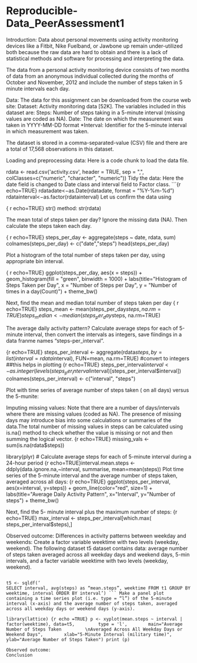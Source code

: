 # Reproducible-Data_PeerAssessment1
Introduction:
Data about personal movements using activity monitoring devices like a Fitbit, Nike Fuelband, or Jawbone up remain under-utilized both because the raw data are hard to obtain and there is a lack of statistical methods and software for processing and interpreting the data.

The data from a personal activity monitoring device consists of two months of data from an anonymous individual collected during the months of October and November, 2012 and include the number of steps taken in 5 minute intervals each day.

Data:
The data for this assignment can be downloaded from the course web site: Dataset: Activity monitoring data [52K]. The variables included in this dataset are: Steps: Number of steps taking in a 5-minute interval (missing values are coded as NA). Date: The date on which the measurement was taken in YYYY-MM-DD format *Interval: Identifier for the 5-minute interval in which measurement was taken.

The dataset is stored in a comma-separated-value (CSV) file and there are a total of 17,568 observations in this dataset.

Loading and preprocessing data:
Here is a code chunk to load the data file.

rdata <- read.csv('activity.csv', header = TRUE, sep = ",",
                  colClasses=c("numeric", "character", "numeric")) 
Tidy the data:
Here the date field is changed to Date class and interval field to Factor class. ```{r echo=TRUE} rdatadate<−as.Date(rdatadate, format = “%Y-%m-%d”) rdatainterval<−as.factor(rdatainterval) Let us confirm the data using

{ r echo=TRUE} str() method: str(rdata)

The mean total of steps taken per day?
Ignore the missing data (NA). Then calculate the steps taken each day.

{ r echo=TRUE}  steps_per_day <- aggregate(steps ~ date, rdata, sum) colnames(steps_per_day) <- c("date","steps") head(steps_per_day)

Plot a histogram of the total number of steps taken per day, using appropriate bin interval.

{ r echo=TRUE}  ggplot(steps_per_day, aes(x = steps)) +         geom_histogram(fill = "green", binwidth = 1000) +          labs(title="Histogram of Steps Taken per Day",               x = "Number of Steps per Day", y = "Number of times in a day(Count)") + theme_bw()

Next, find the mean and median total number of steps taken per day { r echo=TRUE} steps_mean   <- mean(steps_per_day$steps, na.rm=TRUE) steps_median <- median(steps_per_day$steps, na.rm=TRUE)

The average daily activity pattern?
Calculate average steps for each of 5-minute interval, then convert the intervals as integers, save fiindings in a data franme names “steps-per_interval”.

{r echo=TRUE} steps_per_interval <- aggregate(rdata$steps,                                  by = list(interval = rdata$interval),                               FUN=mean, na.rm=TRUE) #convert to integers ##this helps in plotting {r echo=TRUE} steps_per_interval$interval <-          as.integer(levels(steps_per_interval$interval)[steps_per_interval$interval]) colnames(steps_per_interval) <- c("interval", "steps")

Plot with time series of average number of steps taken ( on all days) versus the 5-munite:

Imputing missing values:
Note that there are a number of days/intervals where there are missing values (coded as NA). The presence of missing days may introduce bias into some calculations or summaries of the data.The total number of missing values in steps can be calculated using is.na() method to check whether the value is missing or not and then summing the logical vector. {r echo=TRUE} missing_vals <- sum(is.na(rdata$steps))

library(plyr) # Calculate average steps for each of 5-minute interval during a 24-hour period {r echo=TRUE}interval.mean.steps <- ddply(data.ignore.na,~interval, summarise, mean=mean(steps)) Plot time series of the 5-minute interval and the average number of steps taken, averaged across all days: {r echo=TRUE} ggplot(steps_per_interval, aes(x=interval, y=steps)) +            geom_line(color="red", size=1) +           labs(title="Average Daily Activity Pattern", x="Interval", y="Number of steps") +           theme_bw()

Next, find the 5- minute interval plus the maximum number of steps: {r echo=TRUE} max_interval <- steps_per_interval[which.max(           steps_per_interval$steps),]

Observed outcome:
Differences in activity patterns between weekday and weekends:
Create a factor variable weektime with two levels (weekday, weekend). The following dataset t5 dataset contains data: average number of steps taken averaged across all weekday days and weekend days, 5-min intervals, and a facter variable weektime with two levels (weekday, weekend).

```{r echo=TRUE} t1weektime<−as.factor(ifelse(weekdays(t1date) %in% c(“Saturday”,“Sunday”),“weekend”, “weekday”))

t5 <- sqldf(‘
SELECT interval, avg(steps) as “mean.steps”, weektime FROM t1 GROUP BY weektime, interval ORDER BY interval’) ``` Make a panel plot containing a time series plot (i.e. type = “l”) of the 5-minute interval (x-axis) and the average number of steps taken, averaged across all weekday days or weekend days (y-axis).

library(lattice) {r echo =TRUE} p <- xyplot(mean.steps ~ interval | factor(weektime), data=t5,         type = 'l',        main="Average Number of Steps Taken         \nAveraged Across All Weekday Days or Weekend Days",        xlab="5-Minute Interval (military time)",        ylab="Average Number of Steps Taken") print (p)

Observed outcome:
Conclusion
